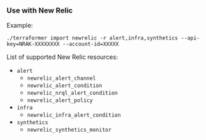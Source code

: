 ### Use with New Relic

Example:

```
./terraformer import newrelic -r alert,infra,synthetics --api-key=NRAK-XXXXXXXX --account-id=XXXXX
```

List of supported New Relic resources:

*   `alert`
    * `newrelic_alert_channel`
    * `newrelic_alert_condition`
    * `newrelic_nrql_alert_condition`
    * `newrelic_alert_policy`
*   `infra`
    * `newrelic_infra_alert_condition`
*   `synthetics`
    * `newrelic_synthetics_monitor`

